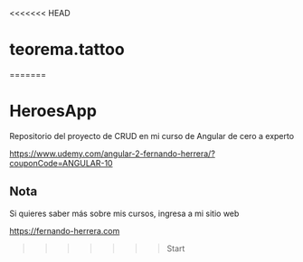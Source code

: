 <<<<<<< HEAD
# teorema.tattoo
=======
# HeroesApp

Repositorio del proyecto de CRUD en mi curso de Angular de cero a experto

https://www.udemy.com/angular-2-fernando-herrera/?couponCode=ANGULAR-10


## Nota

Si quieres saber más sobre mis cursos, ingresa a mi sitio web

https://fernando-herrera.com
>>>>>>> Start
